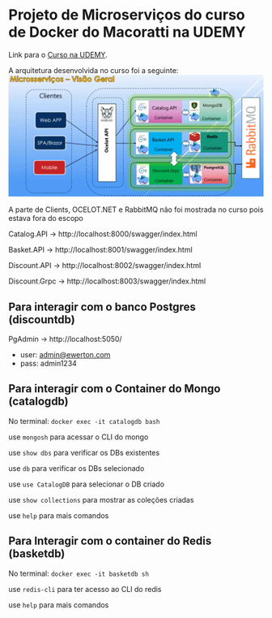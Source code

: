 # Projeto de Microserviços do curso de Docker do Macoratti na UDEMY

Link para o [Curso na UDEMY](https://www.udemy.com/course/docker-essencial-para-a-plataforma-net).


A arquitetura desenvolvida no curso foi a seguinte:
![Arquitetura](Arquitetura.png)

A parte de Clients, OCELOT.NET e RabbitMQ não foi mostrada no curso pois estava fora do escopo

Catalog.API -> http://localhost:8000/swagger/index.html

Basket.API -> http://localhost:8001/swagger/index.html

Discount.API -> http://localhost:8002/swagger/index.html

Discount.Grpc -> http://localhost:8003/swagger/index.html

## Para interagir com o banco Postgres (discountdb)
PgAdmin -> http://localhost:5050/
- user: admin@ewerton.com
- pass: admin1234

## Para interagir com o Container do Mongo (catalogdb)
No terminal: `docker exec -it catalogdb bash`

use `mongosh` para acessar o CLI do mongo

use `show dbs` para verificar os DBs existentes

use `db` para verificar os DBs selecionado

use `use CatalogDB` para selecionar o DB criado

use `show collections` para mostrar as coleções criadas

use `help` para mais comandos


## Para Interagir com o container do Redis (basketdb)

No terminal: `docker exec -it basketdb sh` 

use `redis-cli` para ter acesso ao CLI do redis

use `help` para mais comandos
